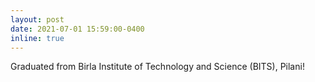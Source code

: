 ```yaml
---
layout: post
date: 2021-07-01 15:59:00-0400
inline: true
---
```

Graduated from Birla Institute of Technology and Science (BITS), Pilani!
